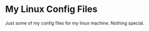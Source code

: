 My Linux Config Files
========================

Just some of my config files for my linux machine. Nothing special.